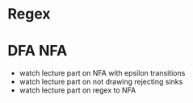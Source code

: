 # Regex

# DFA NFA
- watch lecture part on NFA with epsilon transitions
- watch lecture part on not drawing rejecting sinks
- watch lecture part on regex to NFA